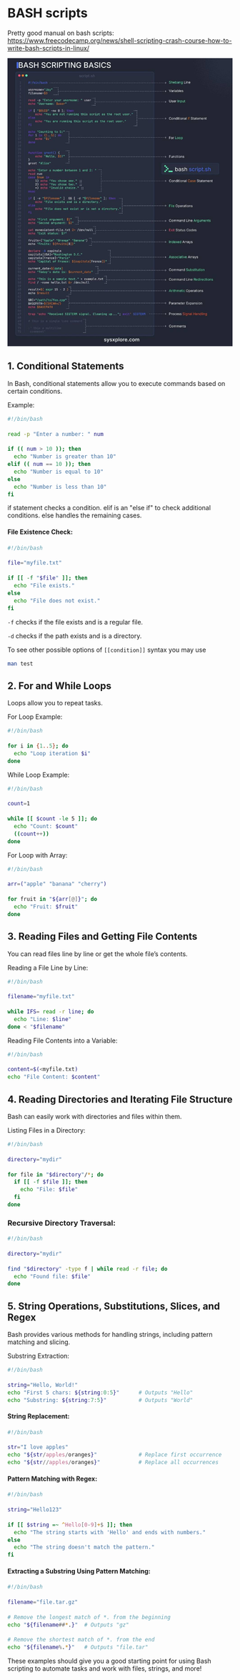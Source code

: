 # BASH scripts

Pretty good manual on bash scripts: https://www.freecodecamp.org/news/shell-scripting-crash-course-how-to-write-bash-scripts-in-linux/

![img.png](../images/img3.png)

## 1. Conditional Statements
In Bash, conditional statements allow you to execute commands based on certain conditions.

Example:
```bash
#!/bin/bash

read -p "Enter a number: " num

if (( num > 10 )); then
  echo "Number is greater than 10"
elif (( num == 10 )); then
  echo "Number is equal to 10"
else
  echo "Number is less than 10"
fi
```
if statement checks a condition.
elif is an "else if" to check additional conditions.
else handles the remaining cases.

#### File Existence Check:

```bash
#!/bin/bash

file="myfile.txt"

if [[ -f "$file" ]]; then
  echo "File exists."
else
  echo "File does not exist."
fi
```
`-f` checks if the file exists and is a regular file.

`-d` checks if the path exists and is a directory.

To see other possible options of `[[condition]]` syntax you may use 
```bash
man test
```


## 2. For and While Loops
Loops allow you to repeat tasks.

For Loop Example:

```bash
#!/bin/bash

for i in {1..5}; do
  echo "Loop iteration $i"
done
```

While Loop Example:
```bash
#!/bin/bash

count=1

while [[ $count -le 5 ]]; do
  echo "Count: $count"
  ((count++))
done
```

For Loop with Array:
```bash
#!/bin/bash

arr=("apple" "banana" "cherry")

for fruit in "${arr[@]}"; do
  echo "Fruit: $fruit"
done
```

## 3. Reading Files and Getting File Contents
You can read files line by line or get the whole file’s contents.

Reading a File Line by Line:

```bash
#!/bin/bash

filename="myfile.txt"

while IFS= read -r line; do
  echo "Line: $line"
done < "$filename"
```

Reading File Contents into a Variable:

```bash
#!/bin/bash

content=$(<myfile.txt)
echo "File Content: $content"
```

## 4. Reading Directories and Iterating File Structure
Bash can easily work with directories and files within them.

Listing Files in a Directory:

```bash
#!/bin/bash

directory="mydir"

for file in "$directory"/*; do
  if [[ -f $file ]]; then
    echo "File: $file"
  fi
done
```

### Recursive Directory Traversal:

```bash
#!/bin/bash

directory="mydir"

find "$directory" -type f | while read -r file; do
  echo "Found file: $file"
done
```

## 5. String Operations, Substitutions, Slices, and Regex
Bash provides various methods for handling strings, including pattern matching and slicing.

Substring Extraction:
```bash
#!/bin/bash

string="Hello, World!"
echo "First 5 chars: ${string:0:5}"      # Outputs "Hello"
echo "Substring: ${string:7:5}"          # Outputs "World"
```

#### String Replacement:
```bash
#!/bin/bash

str="I love apples"
echo "${str/apples/oranges}"             # Replace first occurrence
echo "${str//apples/oranges}"            # Replace all occurrences
```

#### Pattern Matching with Regex:
```bash
#!/bin/bash

string="Hello123"

if [[ $string =~ ^Hello[0-9]+$ ]]; then
  echo "The string starts with 'Hello' and ends with numbers."
else
  echo "The string doesn't match the pattern."
fi
```

#### Extracting a Substring Using Pattern Matching:

```bash
#!/bin/bash

filename="file.tar.gz"

# Remove the longest match of *. from the beginning
echo "${filename##*.}"  # Outputs "gz"

# Remove the shortest match of *. from the end
echo "${filename%.*}"   # Outputs "file.tar"
```

These examples should give you a good starting point for using Bash scripting to automate tasks and work with files, strings, and more!